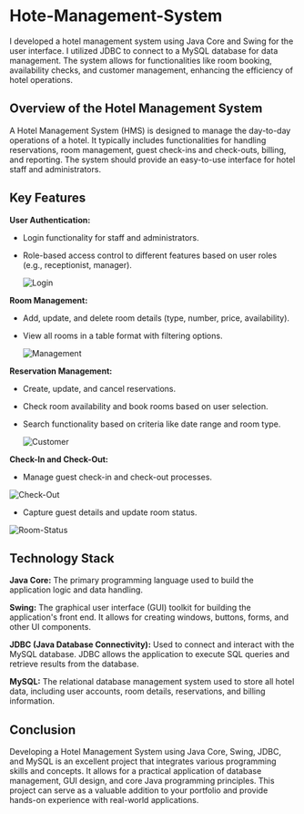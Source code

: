 # Hote-Management-System
I developed a hotel management system using Java Core and Swing for the user interface. I utilized JDBC to connect to a MySQL database for data management. The system allows for functionalities like room booking, availability checks, and customer management, enhancing the efficiency of hotel operations.

##  **Overview of the Hotel Management System**
A Hotel Management System (HMS) is designed to manage the day-to-day operations of a hotel. It typically includes functionalities for handling reservations, room management, guest check-ins and check-outs, billing, and reporting. The system should provide an easy-to-use interface for hotel staff and administrators.

## **Key Features**
**User Authentication:**
- Login functionality for staff and administrators.
- Role-based access control to different features based on user roles (e.g., receptionist, manager).

  ![Login](https://github.com/user-attachments/assets/0822358f-ef94-4720-86b9-a7807b4347ef)

**Room Management:**
- Add, update, and delete room details (type, number, price, availability).
- View all rooms in a table format with filtering options.

  ![Management](https://github.com/user-attachments/assets/4d9e80e3-636f-4e24-90f6-e04500699f0c)

**Reservation Management:**
- Create, update, and cancel reservations.
- Check room availability and book rooms based on user selection.
- Search functionality based on criteria like date range and room type.

  ![Customer](https://github.com/user-attachments/assets/2033ed68-e5d2-492b-9952-2913d76ef192)

**Check-In and Check-Out:**
- Manage guest check-in and check-out processes.

![Check-Out](https://github.com/user-attachments/assets/64748541-2b8b-4cc6-a0a4-dd45c63f43d1)
  
- Capture guest details and update room status.

![Room-Status](https://github.com/user-attachments/assets/e7d33b46-3a97-466d-a999-b15038eb906f)
  

## **Technology Stack**

**Java Core:** The primary programming language used to build the application logic and data handling.

**Swing:** The graphical user interface (GUI) toolkit for building the application's front end. It allows for creating windows, buttons, forms, and other UI components.

**JDBC (Java Database Connectivity):** Used to connect and interact with the MySQL database. JDBC allows the application to execute SQL queries and retrieve results from the database.

**MySQL:** The relational database management system used to store all hotel data, including user accounts, room details, reservations, and billing information.

## **Conclusion**
Developing a Hotel Management System using Java Core, Swing, JDBC, and MySQL is an excellent project that integrates various programming skills and concepts. It allows for a practical application of database management, GUI design, and core Java programming principles. This project can serve as a valuable addition to your portfolio and provide hands-on experience with real-world applications.
